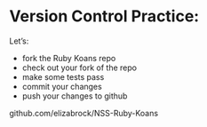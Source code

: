 # Version Control Practice:

Let’s:

  * fork the Ruby Koans repo
  * check out your fork of the repo
  * make some tests pass
  * commit your changes
  * push your changes to github


github.com/elizabrock/NSS-Ruby-Koans
